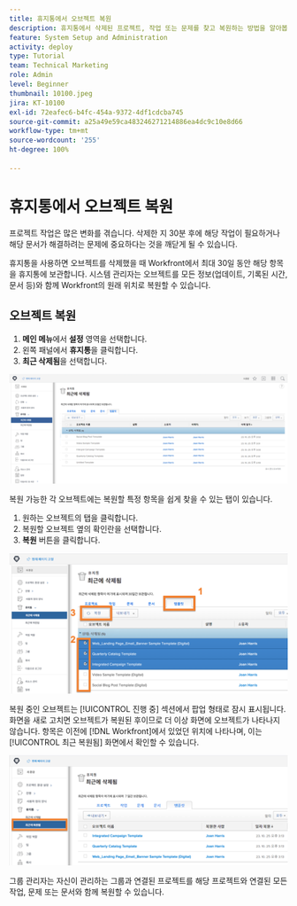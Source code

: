 ```yaml
---
title: 휴지통에서 오브젝트 복원
description: 휴지통에서 삭제된 프로젝트, 작업 또는 문제를 찾고 복원하는 방법을 알아봅니다.
feature: System Setup and Administration
activity: deploy
type: Tutorial
team: Technical Marketing
role: Admin
level: Beginner
thumbnail: 10100.jpeg
jira: KT-10100
exl-id: 72eafec6-b4fc-454a-9372-4df1cdcba745
source-git-commit: a25a49e59ca483246271214886ea4dc9c10e8d66
workflow-type: tm+mt
source-wordcount: '255'
ht-degree: 100%

---
```


# 휴지통에서 오브젝트 복원

프로젝트 작업은 많은 변화를 겪습니다. 삭제한 지 30분 후에 해당 작업이 필요하거나 해당 문서가 해결하려는 문제에 중요하다는 것을 깨닫게 될 수 있습니다.

휴지통을 사용하면 오브젝트를 삭제했을 때 Workfront에서 최대 30일 동안 해당 항목을 휴지통에 보관합니다. 시스템 관리자는 오브젝트를 모든 정보(업데이트, 기록된 시간, 문서 등)와 함께 Workfront의 원래 위치로 복원할 수 있습니다.

## 오브젝트 복원

1. **메인 메뉴**&#x200B;에서 **설정** 영역을 선택합니다.
1. 왼쪽 패널에서 **휴지통**&#x200B;을 클릭합니다.
1. **최근 삭제됨**&#x200B;을 선택합니다.

![설정 영역의 휴지통에 있는 ‘최근 삭제됨’ 섹션](assets/admin-fund-recycle-bin-1.png)

복원 가능한 각 오브젝트에는 복원할 특정 항목을 쉽게 찾을 수 있는 탭이 있습니다.

1. 원하는 오브젝트의 탭을 클릭합니다.
1. 복원할 오브젝트 옆의 확인란을 선택합니다.
1. **복원** 버튼을 클릭합니다.

![휴지통에서 선택된 항목](assets/admin-fund-recycle-bin-2.png)

복원 중인 오브젝트는 [!UICONTROL 진행 중] 섹션에서 팝업 형태로 잠시 표시됩니다. 화면을 새로 고치면 오브젝트가 복원된 후이므로 더 이상 화면에 오브젝트가 나타나지 않습니다. 항목은 이전에 [!DNL Workfront]에서 있었던 위치에 나타나며, 이는 [!UICONTROL 최근 복원됨] 화면에서 확인할 수 있습니다.

![설정 영역의 휴지통에 있는 ‘최근 복원됨’ 섹션](assets/admin-fund-recycle-bin-3.png)

그룹 관리자는 자신이 관리하는 그룹과 연결된 프로젝트를 해당 프로젝트와 연결된 모든 작업, 문제 또는 문서와 함께 복원할 수 있습니다.

<!---
learn more URL
Restoring deleted items
Viewing items that have been recently restored
--->
